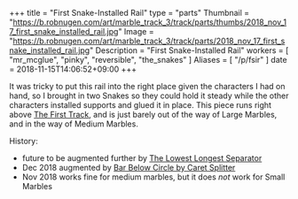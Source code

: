 +++
title = "First Snake-Installed Rail"
type = "parts"
Thumbnail = "https://b.robnugen.com/art/marble_track_3/track/parts/thumbs/2018_nov_17_first_snake_installed_rail.jpg"
Image = "https://b.robnugen.com/art/marble_track_3/track/parts/2018_nov_17_first_snake_installed_rail.jpg"
Description = "First Snake-Installed Rail"
workers = [
    "mr_mcglue",
    "pinky",
    "reversible",
    "the_snakes"
]
Aliases = [
    "/p/fsir"
]
date = 2018-11-15T14:06:52+09:00
+++

It was tricky to put this rail into the right place given the characters I had on hand, so I brought in two Snakes so they could hold it steady while the other characters installed supports and glued it in place.  This piece runs right above [The First Track](/parts/the_first_track/), and is just barely out of the way of Large Marbles, and in the way of Medium Marbles.

History:

* future to be augmented further by [The Lowest Longest Separator](/parts/the-lowest-longest-separator/)
* Dec 2018 augmented by [Bar Below Circle by Caret Splitter](/parts/bar_below_circle_by_the_caret_splitter/)
* Nov 2018 works fine for medium marbles, but it does *not* work for Small Marbles
